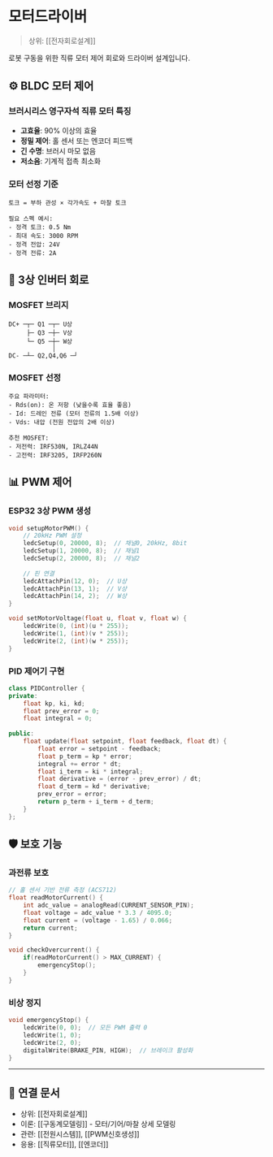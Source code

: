 # 모터드라이버

> 상위: [[전자회로설계]]

로봇 구동을 위한 직류 모터 제어 회로와 드라이버 설계입니다.

## ⚙️ BLDC 모터 제어

### 브러시리스 영구자석 직류 모터 특징
- **고효율**: 90% 이상의 효율
- **정밀 제어**: 홀 센서 또는 엔코더 피드백
- **긴 수명**: 브러시 마모 없음
- **저소음**: 기계적 접촉 최소화

### 모터 선정 기준
```
토크 = 부하 관성 × 각가속도 + 마찰 토크

필요 스펙 예시:
- 정격 토크: 0.5 Nm
- 최대 속도: 3000 RPM
- 정격 전압: 24V  
- 정격 전류: 2A
```

## 🔌 3상 인버터 회로

### MOSFET 브리지
```
DC+ ─┬─ Q1 ─┬─ U상
     ├─ Q3 ─┼─ V상
     └─ Q5 ─┼─ W상
            │
DC- ─┴─ Q2,Q4,Q6 ─┘
```
### MOSFET 선정
```
주요 파라미터:
- Rds(on): 온 저항 (낮을수록 효율 좋음)
- Id: 드레인 전류 (모터 전류의 1.5배 이상)
- Vds: 내압 (전원 전압의 2배 이상)

추천 MOSFET:
- 저전력: IRF530N, IRLZ44N
- 고전력: IRF3205, IRFP260N
```

## 📊 PWM 제어

### ESP32 3상 PWM 생성
```cpp
void setupMotorPWM() {
    // 20kHz PWM 설정
    ledcSetup(0, 20000, 8);  // 채널0, 20kHz, 8bit
    ledcSetup(1, 20000, 8);  // 채널1
    ledcSetup(2, 20000, 8);  // 채널2
    
    // 핀 연결
    ledcAttachPin(12, 0);  // U상
    ledcAttachPin(13, 1);  // V상
    ledcAttachPin(14, 2);  // W상
}

void setMotorVoltage(float u, float v, float w) {
    ledcWrite(0, (int)(u * 255));
    ledcWrite(1, (int)(v * 255));  
    ledcWrite(2, (int)(w * 255));
}
```
### PID 제어기 구현
```cpp
class PIDController {
private:
    float kp, ki, kd;
    float prev_error = 0;
    float integral = 0;
    
public:
    float update(float setpoint, float feedback, float dt) {
        float error = setpoint - feedback;
        float p_term = kp * error;
        integral += error * dt;
        float i_term = ki * integral;
        float derivative = (error - prev_error) / dt;
        float d_term = kd * derivative;
        prev_error = error;
        return p_term + i_term + d_term;
    }
};
```

## 🛡️ 보호 기능

### 과전류 보호
```cpp
// 홀 센서 기반 전류 측정 (ACS712)
float readMotorCurrent() {
    int adc_value = analogRead(CURRENT_SENSOR_PIN);
    float voltage = adc_value * 3.3 / 4095.0;
    float current = (voltage - 1.65) / 0.066;
    return current;
}

void checkOvercurrent() {
    if(readMotorCurrent() > MAX_CURRENT) {
        emergencyStop();
    }
}
```

### 비상 정지
```cpp
void emergencyStop() {
    ledcWrite(0, 0);  // 모든 PWM 출력 0
    ledcWrite(1, 0);
    ledcWrite(2, 0);
    digitalWrite(BRAKE_PIN, HIGH);  // 브레이크 활성화
}
```

---

## 🔗 연결 문서
- 상위: [[전자회로설계]]
- 이론: [[구동계모델링]] - 모터/기어/마찰 상세 모델링
- 관련: [[전원시스템]], [[PWM신호생성]]
- 응용: [[직류모터]], [[엔코더]]